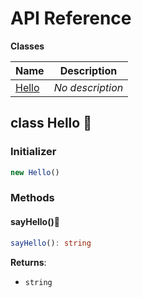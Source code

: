 # API Reference

**Classes**

Name|Description
----|-----------
[Hello](#cdk8s-dashboard-hello)|*No description*



## class Hello 🔹 <a id="cdk8s-dashboard-hello"></a>




### Initializer




```ts
new Hello()
```



### Methods


#### sayHello()🔹 <a id="cdk8s-dashboard-hello-sayhello"></a>



```ts
sayHello(): string
```


__Returns__:
* <code>string</code>



